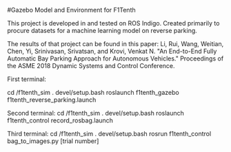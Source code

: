 
#Gazebo Model and Environment for F1Tenth 

This project is developed in and tested on ROS Indigo. Created primarily to procure datasets for a machine learning model on reverse parking. 


The results of that project can be found in this paper:
Li, Rui, Wang, Weitian, Chen, Yi, Srinivasan, Srivatsan, and Krovi, Venkat N. "An End-to-End Fully Automatic Bay Parking Approach for Autonomous Vehicles." Proceedings of the ASME 2018 Dynamic Systems and Control Conference. 

First terminal:

cd /f1tenth_sim
. devel/setup.bash
roslaunch f1tenth_gazebo f1tenth_reverse_parking.launch 

Second terminal:
cd /f1tenth_sim
. devel/setup.bash
roslaunch f1tenth_control record_rosbag.launch 


Third terminal:
cd /f1tenth_sim
. devel/setup.bash
rosrun f1tenth_control bag_to_images.py [trial number]
